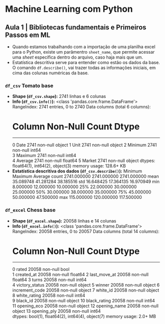 
# Machine Learning com Python

## Aula 1 | Bibliotecas fundamentais e Primeiros Passos em ML

- Quando estamos trabalhando com a importação de uma planilha excel para o Python, existe um parâmentro `sheet_name`, que permite acessar uma _sheet_ específica dentro do arquivo, caso haja mais que um.
- Estatística descritiva serve para entender como estão os dados da base. O comando `df.describe()`, vai trazer todas as informações iniciais, em cima das colunas numéricas da base.


### `df_csv` Tomato base

- **Shape (`df_csv.shape`):** 2741 linhas e 6 colunas
- **Info (`df_csv.info()`):** 
    <class 'pandas.core.frame.DataFrame'>
    RangeIndex: 2741 entries, 0 to 2740
    Data columns (total 6 columns):
     #   Column   Non-Null Count  Dtype  
    ---  ------   --------------  -----  
     0   Date     2741 non-null   object 
     1   Unit     2741 non-null   object 
     2   Minimum  2741 non-null   int64  
     3   Maximum  2741 non-null   int64  
     4   Average  2741 non-null   float64
     5   Market   2741 non-null   object 
    dtypes: float64(1), int64(2), object(3)
    memory usage: 128.6+ KB
- **Estatística descritiva dos dados (`df_csv.describe()`):**
    	    Minimum	    Maximum	    Average
    count	2741.000000	2741.000000	2741.000000
    mean	35.089748	41.281284	38.185516
    std	    16.648425	17.364135	16.970949
    min	    8.000000	12.000000	10.000000
    25%	    22.000000	30.000000	25.000000
    50%	    30.000000	38.000000	35.000000
    75%	    45.000000	50.000000	47.500000
    max	    115.000000	120.000000	117.500000

### `df_excel` Chess base

- **Shape (`df_excel.shape`):** 20058 linhas e 14 colunas
- **Info (`df_excel.info()`):**
    <class 'pandas.core.frame.DataFrame'>
    RangeIndex: 20058 entries, 0 to 20057
    Data columns (total 14 columns):
    #   Column          Non-Null Count  Dtype  
    ---  ------          --------------  -----  
    0   rated           20058 non-null  bool   
    1   created_at      20058 non-null  float64
    2   last_move_at    20058 non-null  float64
    3   turns           20058 non-null  int64  
    4   victory_status  20058 non-null  object 
    5   winner          20058 non-null  object 
    6   increment_code  20058 non-null  object 
    7   white_id        20058 non-null  object 
    8   white_rating    20058 non-null  int64  
    9   black_id        20058 non-null  object 
    10  black_rating    20058 non-null  int64  
    11  opening_eco     20058 non-null  object 
    12  opening_name    20058 non-null  object 
    13  opening_ply     20058 non-null  int64  
    dtypes: bool(1), float64(2), int64(4), object(7)
    memory usage: 2.0+ MB   